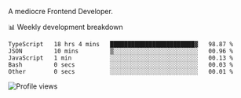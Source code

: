 A mediocre Frontend Developer.

📊 Weekly development breakdown
<!--START_SECTION:waka-->

```text
TypeScript   18 hrs 4 mins   ████████████████████████▓   98.87 %
JSON         10 mins         ▒░░░░░░░░░░░░░░░░░░░░░░░░   00.96 %
JavaScript   1 min           ░░░░░░░░░░░░░░░░░░░░░░░░░   00.13 %
Bash         0 secs          ░░░░░░░░░░░░░░░░░░░░░░░░░   00.03 %
Other        0 secs          ░░░░░░░░░░░░░░░░░░░░░░░░░   00.01 %
```

<!--END_SECTION:waka-->

<img src="https://gpvc.arturio.dev/iqbalfasri" alt="Profile views"/>
